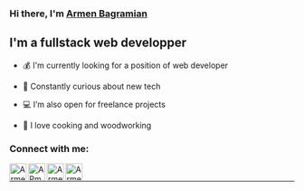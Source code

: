 ### Hi there, I'm [Armen Bagramian][website]

## I'm a fullstack web developper

- 💰 I'm currently looking for a position of web developer

- 🤯 Constantly curious about new tech

- 💻 I’m also open for freelance projects

- 🍳 I love cooking and woodworking

### Connect with me:

[<img align="left" alt="Armen | Facebook" width="30px" src="https://cdn.jsdelivr.net/npm/simple-icons@3.4.0/icons/facebook.svg" />][facebook]

[<img align="left" alt="ARmen | Twitter" width="30px" src="https://cdn.jsdelivr.net/npm/simple-icons@v3/icons/twitter.svg" />][twitter]

[<img align="left" alt="Armen | LinkedIn" width="30px" src="https://cdn.jsdelivr.net/npm/simple-icons@v3/icons/linkedin.svg" />][linkedin]

[<img align="left" alt="Armen | Instagram" width="30px"
src="https://cdn.jsdelivr.net/npm/simple-icons@v3/icons/instagram.svg" />][instagram]

 <br />
 
---

[website]: SOON
[twitter]: https://twitter.com/armbagram
[facebook]: https://www.facebook.com/armen.bagramian/
[instagram]: https://www.instagram.com/armbagram
[linkedin]: https://www.linkedin.com/in/armen-bagramian/
